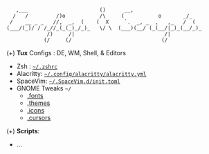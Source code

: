 ```shell
   ,___                       ()      __,
  /   /         /)o           /\     (           o       _/_
 /    __ _ _   //,  _,  (    (  X     `.  _, _  ,   ,_   /  (
(___/(_)/ / /_//_(_(_)_/_)_   \/ \  (___)(__/ (_(__/|_)_(__/_)_
             /)     /|                             /|
            (/     (/                             (/
```


(+) **Tux** Configs : DE, WM, Shell, & Editors
- Zsh : [`~/.zshrc`]()
- Alacritty: [`~/.config/alacritty/alacritty.yml`]()
- SpaceVim: [`~/.SpaceVim.d/init.toml`]()
- GNOME Tweaks `~/`
  - [.fonts]()
  - [.themes]()
  - [.icons]()
  - [.cursors]()

(+) **Scripts**:
  - ...